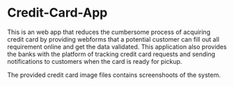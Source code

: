 # Credit-Card-App

This is an web app that reduces the cumbersome process of acquiring credit card by providing webforms that a potential customer can fill out all requirement online and get the data validated.
This application also provides the banks with the platform of tracking credit card requests and sending notifications to customers when the card is ready for pickup.

The provided credit card image files contains screenshoots of the system.
